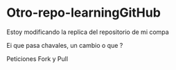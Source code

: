 # Otro-repo-learningGitHub

Estoy modificando la replica del repositorio de mi compa

Ei que pasa chavales, un cambio o que ?

Peticiones Fork y Pull
